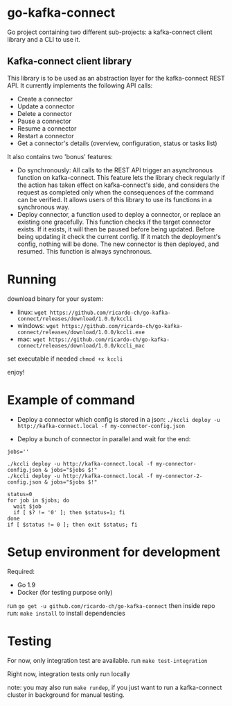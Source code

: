 # go-kafka-connect
Go project containing two different sub-projects: a kafka-connect client library and a CLI to use it.

## Kafka-connect client library
This library is to be used as an abstraction layer for the kafka-connect REST API.
It currently implements the following API calls:
- Create a connector
- Update a connector
- Delete a connector
- Pause a connector
- Resume a connector
- Restart a connector
- Get a connector's details (overview, configuration, status or tasks list)

It also contains two 'bonus' features:
- Do synchronously: All calls to the REST API trigger an asynchronous function on kafka-connect.
  This feature lets the library check regularly if the action has taken effect on kafka-connect's side,
  and considers the request as completed only when the consequences of the command can be verified.
  It allows users of this library to use its functions in a synchronous way.
- Deploy connector, a function used to deploy a connector, or replace an existing one gracefully.
  This function checks if the target connector exists. If it exists, it will then be paused before being updated.
  Before being updating it check the current config. If it match the deployment's config, nothing will be done.
  The new connector is then deployed, and resumed. This function is always synchronous.


# Running
download binary for your system:
- linux: `wget https://github.com/ricardo-ch/go-kafka-connect/releases/download/1.0.0/kccli`
- windows: `wget https://github.com/ricardo-ch/go-kafka-connect/releases/download/1.0.0/kccli.exe`
- mac: `wget https://github.com/ricardo-ch/go-kafka-connect/releases/download/1.0.0/kccli_mac`

set executable if needed
`chmod +x kccli`

enjoy!


# Example of command
- Deploy a connector which config is stored in a json:
`./kccli deploy -u http://kafka-connect.local -f my-connector-config.json`

- Deploy a bunch of connector in parallel and wait for the end:
```
jobs=''

./kccli deploy -u http://kafka-connect.local -f my-connector-config.json & jobs="$jobs $!"
./kccli deploy -u http://kafka-connect.local -f my-connector-2-config.json & jobs="$jobs $!"

status=0
for job in $jobs; do
  wait $job
  if [ $? != '0' ]; then $status=1; fi
done
if [ $status != 0 ]; then exit $status; fi
```


# Setup environment for development
Required:
 - Go 1.9
 - Docker (for testing purpose only)

run `go get -u github.com/ricardo-ch/go-kafka-connect`
then inside repo run: `make install` to install dependencies


# Testing
For now, only integration test are available.
run `make test-integration`

Right now, integration tests only run locally

note: you may also run `make rundep`, if you just want to run a kafka-connect cluster in background for manual testing.
